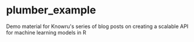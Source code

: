 # plumber_example
Demo material for Knowru's series of blog posts on creating a scalable API for machine learning models in R
